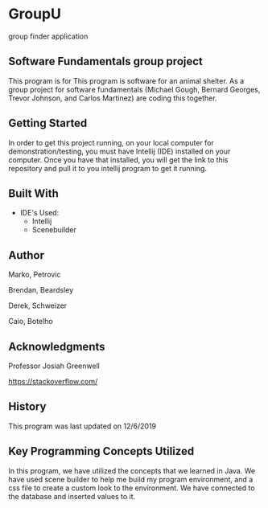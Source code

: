# GroupU
group finder application
## Software Fundamentals group project
This program is for 
This program is software for an animal shelter.
As a group project for software fundamentals (Michael Gough, Bernard Georges, Trevor Johnson, and Carlos Martinez) are coding 
this together. 

## Getting Started

In order to get this project running, on your local computer for demonstration/testing, 
you must have Intellij (IDE) installed on your computer. 
Once you have that installed, you will get the link to this repository and pull it to you
intellij program to get it running.


## Built With

* IDE's Used:
    * Intellij
    * Scenebuilder

## Author

Marko, Petrovic

Brendan, Beardsley

Derek, Schweizer

Caio, Botelho


## Acknowledgments

Professor Josiah Greenwell

https://stackoverflow.com/

## History

This program was last updated on 12/6/2019

## Key Programming Concepts Utilized

In this program, we have utilized the concepts that we learned in Java. We have used scene builder to help me build my program environment,
and a css file to create a custom look to the environment. We have connected to the database and inserted values to it.
